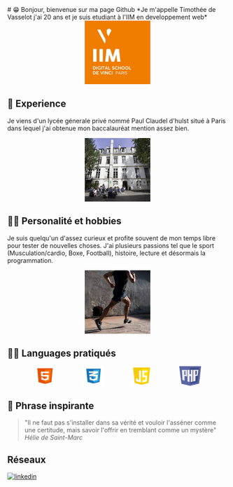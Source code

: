 <head>
<link rel="stylesheet" type="text/css" href="style.css">
</head>
# 😁 Bonjour, bienvenue sur ma page Github
 *Je m'appelle Timothée de Vasselot j'ai 20 ans et je suis etudiant à l'IIM en developpement web*

<div class= "img-iim">
<div class= "iim">
<img src="Images\iim.jpg" alt="iim logo" width="150" height="145"> 
</div>
</div>

 ## 🦾 Experience
 Je viens d'un lycée génerale privé nommé Paul Claudel d'hulst situé à Paris dans lequel j'ai obtenue mon baccalauréat mention assez bien.

 <div class= "img-iim">
<div class= "iim">
<img src="Images\pch.jpg" alt="html logo" width="150" height="145"> 

<style>
    .img-iim{
        display: flex;
        justify-content: center;
        align-items: center;
    }
    </style>
</div>
</div>

 ## 🦹‍♂️ Personalité et hobbies
Je suis quelqu'un d'assez curieux et profite souvent de mon temps libre pour tester de nouvelles choses. J'ai plusieurs passions tel que le sport (Musculation/cardio, Boxe, Football), histoire, lecture et désormais la programmation.

<div class= "img-iim">
<div class= "iim">
<img src="Images\sport.jpg" alt="html logo" width="150" height="145"> 

<style>
    .img-iim{
        display: flex;
        justify-content: center;
        align-items: center;
    }
    </style>
</div>
</div>


## 👨‍💻 Languages pratiqués        

<div class="languages">
<div class="html">
<img src="Images\html.jpg" alt="html logo" width="50" height="45"> 
    </div>
    <div class="css">
<img src="Images\CSS.png" alt="css logo" width="50" height="45"> 
    </div>
    <div class="css">
<img src="Images\JavaScript.png" alt="javascript logo" width="50" height="45"> 
    </div>
    <img src="Images\php.png" alt="php logo" width="50" height="45"> 
    </div>
</div>

<style>
    .languages{
        display: flex;
        justify-content: space-evenly;
    }
    </style>

## 💬 Phrase inspirante
>"Il ne faut pas s'installer dans sa vérité et vouloir l'asséner comme une certitude, mais savoir l'offrir en tremblant comme un mystère"
>*Hélie de Saint-Marc*

## Réseaux
[![linkedin](https://img.shields.io/badge/linkedin-0A66C2?style=for-the-badge&logo=linkedin&logoColor=white)](https://www.linkedin.com/in/timoth%C3%A9e-de-vasselot-26217624b/)
